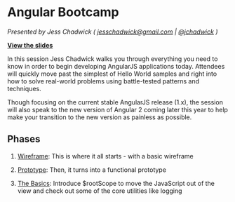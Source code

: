 # Angular Bootcamp

_Presented by Jess Chadwick  ( [jesschadwick@gmail.com](mailto:jesschadwick@gmail.com) | [@jchadwick](https://twitter.com/jchadwick) )_

**[View the slides](https://onedrive.live.com/redir?resid=229ED79D402C9B40!84084&authkey=!AA0yHY2DeTXcFcc&ithint=file%2cpptx)**

In this session Jess Chadwick walks you through everything you need to know in order to begin developing AngularJS applications today.   Attendees will quickly move past the simplest of Hello World samples and right into how to solve real-world problems using battle-tested patterns and techniques. 

Though focusing on the current stable AngularJS release (1.x), the session will also speak to the new version of Angular 2 coming later this year to help make your transition to the new version as painless as possible.


## Phases

1. [Wireframe](/jchadwick/AngularBootcamp/tree/Wireframe):
This is where it all starts - with a basic wireframe

1. [Prototype](/jchadwick/AngularBootcamp/tree/Prototype):
Then, it turns into a functional prototype

1. [The Basics](/jchadwick/AngularBootcamp/tree/Basics):
Introduce $rootScope to move the JavaScript out of the view 
and check out some of the core utilities like logging